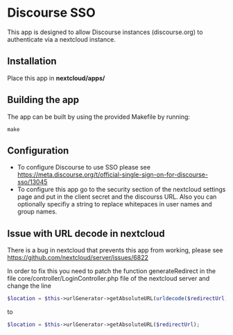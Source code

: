 # Discourse SSO

This app is designed to allow Discourse instances (discourse.org) to authenticate via a nextcloud instance. 

## Installation

Place this app in **nextcloud/apps/**

## Building the app

The app can be built by using the provided Makefile by running:

    make
    
## Configuration

* To configure Discourse to use SSO please see https://meta.discourse.org/t/official-single-sign-on-for-discourse-sso/13045
* To configure this app go to the security section of the nextcloud settings page and put in the client secret and the discourss URL. Also you can optionally specifiy a string to replace whitepaces in user names and group names.

## Issue with URL decode in nextcloud

There is a bug in nextcloud that prevents this app from working, please see https://github.com/nextcloud/server/issues/6822

In order to fix this you need to patch the function generateRedirect in the file core/controller/LoginController.php file of the nextcloud server and change the line

```php
$location = $this->urlGenerator->getAbsoluteURL(urldecode($redirectUrl));
```

to

```php
$location = $this->urlGenerator->getAbsoluteURL($redirectUrl);
```
